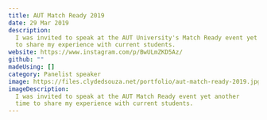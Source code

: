 ```yaml
---
title: AUT Match Ready 2019
date: 29 Mar 2019
description:
  I was invited to speak at the AUT University's Match Ready event yet another time
  to share my experience with current students.
website: https://www.instagram.com/p/BwULmZKD5Az/
github: ""
madeUsing: []
category: Panelist speaker
image: https://files.clydedsouza.net/portfolio/aut-match-ready-2019.jpg
imageDescription:
  I was invited to speak at the AUT Match Ready event yet another
  time to share my experience with current students.
---
```

